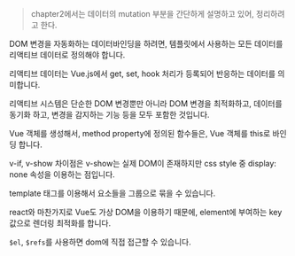> chapter2에서는 데이터의 mutation 부분을 간단하게 설명하고 있어, 정리하려고 한다.  

DOM 변경을 자동화하는 데이터바인딩을 하려면, 템플릿에서 사용하는 모든 데이터를 리액티브 데이터로 정의해야 합니다.  

리액티브 데이터는 Vue.js에서 get, set, hook 처리가 등록되어 반응하는 데이터를 의미합니다.  

리액티브 시스템은 단순한 DOM 변경뿐만 아니라 DOM 변경을 최적화하고, 데이터를 동기화 하고, 변경을 감지하는 기능 등을 모두 포함한 것입니다.  

Vue 객체를 생성해서, method property에 정의된 함수들은, Vue 객체를 this로 바인딩 합니다.  

v-if, v-show 차이점은 v-show는 실제 DOM이 존재하지만 css style 중 display: none 속성을 이용하는 점입니다.  


template 태그를 이용해서 요소들을 그룹으로 묶을 수 있습니다. 

react와 마찬가지로 Vue도 가상 DOM을 이용하기 때문에, element에 부여하는 key값으로 렌더링 최적화를 합니다.  

`$el`, `$refs`를 사용하면 dom에 직접 접근할 수 있습니다.  